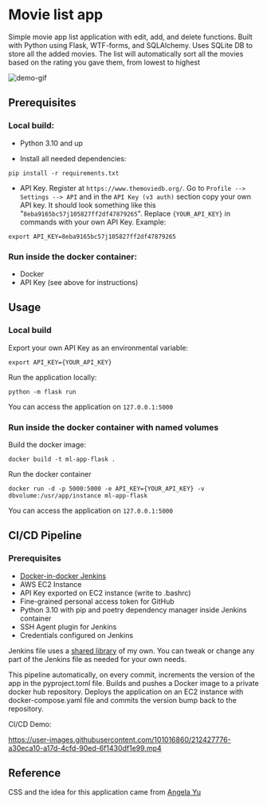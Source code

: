 # Movie list app

Simple movie app list application with edit, add, and delete functions.
Built with Python using Flask, WTF-forms, and SQLAlchemy. Uses SQLite DB to
store all the added movies. The list will automatically
sort all the movies based on the rating you gave them,
from lowest to highest

![demo-gif](https://github.com/saymolet/ml-flask/blob/main/img/ml-flask-demo.gif)



## Prerequisites
### Local build:
* Python 3.10 and up

* Install all needed dependencies:
```commandline
pip install -r requirements.txt
```
* API Key. Register at `https://www.themoviedb.org/`. 
Go to `Profile --> Settings --> API` and in the `API Key (v3 auth)` 
section copy your own API key. It should look something like
this "`8eba9165bc57j105827ff2df47879265`". Replace `{YOUR_API_KEY}`
in commands with your own API Key. Example:
```commandline
export API_KEY=8eba9165bc57j105827ff2df47879265
```

### Run inside the docker container:
* Docker
* API Key (see above for instructions)

## Usage
### Local build
Export your own API Key as an environmental variable:
```commandline
export API_KEY={YOUR_API_KEY}
```
Run the application locally:
```commandline
python -m flask run
```
You can access the application on `127.0.0.1:5000`

### Run inside the docker container with named volumes
Build the docker image:
```commandline
docker build -t ml-app-flask .
```

Run the docker container
```commandline
docker run -d -p 5000:5000 -e API_KEY={YOUR_API_KEY} -v dbvolume:/usr/app/instance ml-app-flask
```
You can access the application on `127.0.0.1:5000`

## CI/CD Pipeline

### Prerequisites
* [Docker-in-docker Jenkins](https://www.jenkins.io/doc/book/installing/docker/)
* AWS EC2 Instance
* API Key exported on EC2 instance (write to .bashrc)
* Fine-grained personal access token for GitHub
* Python 3.10 with pip and poetry dependency manager inside Jenkins container
* SSH Agent plugin for Jenkins
* Credentials configured on Jenkins

Jenkins file uses a [shared library](https://gitlab.com/saymolet/jenkins-shared-library.git) of my own.
You can tweak or change any part of the Jenkins file as needed for your own needs.

This pipeline automatically, on every commit, 
increments the version of the app in the pyproject.toml file. 
Builds and pushes a Docker image to a private docker hub repository.
Deploys the application on an EC2 instance with docker-compose.yaml file
and commits the version bump back to the repository.

CI/CD Demo:

https://user-images.githubusercontent.com/101016860/212427776-a30eca10-a17d-4cfd-90ed-6f1430df1e99.mp4

## Reference

CSS and the idea for this application came from [Angela Yu](https://github.com/angelabauer)
